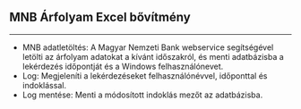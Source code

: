 
## MNB Árfolyam Excel bővítmény

---

 - MNB adatletöltés: A Magyar Nemzeti Bank webservice segítségével letölti az árfolyam adatokat a kívánt időszakról, és menti adatbázisba a lekérdezés időpontját és a Windows felhasználónevet.
 - Log: Megjeleníti a lekérdezéseket felhasználónévvel, időponttal és indoklással.
 - Log mentése: Menti a módosított indoklás mezőt az adatbázisba.
